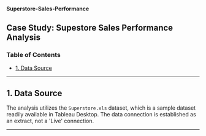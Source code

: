 #### Superstore-Sales-Performance

<h2>Case Study: Supestore Sales Performance Analysis</h2>

<h3>Table of Contents</h3>

- [1. Data Source]()

---

<h2>1. Data Source</h2>

The analysis utilizes the `Superstore.xls` dataset, which is a sample dataset readily available in Tableau Desktop. The data connection is established as an extract, not a 'Live' connection.

---
